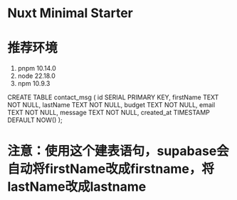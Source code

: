 # Nuxt Minimal Starter

# 推荐环境
1. pnpm 10.14.0
2. node 22.18.0
3. npm 10.9.3

CREATE TABLE contact_msg (
 id SERIAL PRIMARY KEY,
 firstName TEXT NOT NULL,
 lastName TEXT NOT NULL,
 budget TEXT NOT NULL,
 email TEXT NOT NULL,
 message TEXT NOT NULL,
 created_at TIMESTAMP DEFAULT NOW()
);
# 注意：使用这个建表语句，supabase会自动将firstName改成firstname，将lastName改成lastname